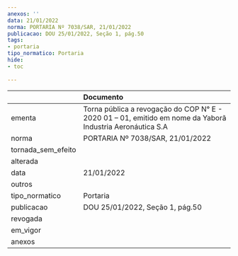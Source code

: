 ```yaml
---
anexos: ''
data: 21/01/2022
norma: PORTARIA Nº 7038/SAR, 21/01/2022
publicacao: DOU 25/01/2022, Seção 1, pág.50
tags:
- portaria
tipo_normatico: Portaria
hide: 
- toc 
 
---
```


|                    | Documento                                                                                                 |
|:-------------------|:----------------------------------------------------------------------------------------------------------|
| ementa             | Torna pública a revogação do COP N° E - 2020 01 – 01, emitido em nome da Yaborã Industria Aeronáutica S.A |
| norma              | PORTARIA Nº 7038/SAR, 21/01/2022                                                                          |
| tornada_sem_efeito |                                                                                                           |
| alterada           |                                                                                                           |
| data               | 21/01/2022                                                                                                |
| outros             |                                                                                                           |
| tipo_normatico     | Portaria                                                                                                  |
| publicacao         | DOU 25/01/2022, Seção 1, pág.50                                                                           |
| revogada           |                                                                                                           |
| em_vigor           |                                                                                                           |
| anexos             |                                                                                                           |
